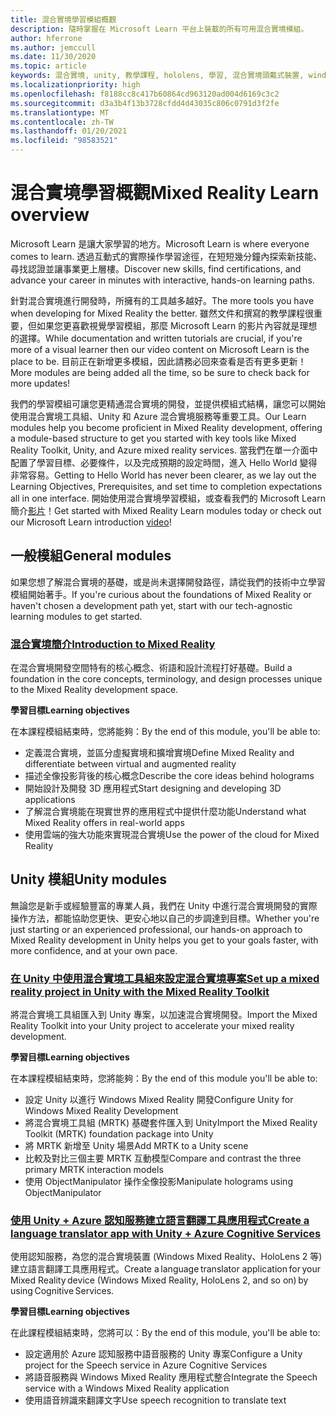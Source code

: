 ```yaml
---
title: 混合實境學習模組概觀
description: 隨時掌握在 Microsoft Learn 平台上裝載的所有可用混合實境模組。
author: hferrone
ms.author: jemccull
ms.date: 11/30/2020
ms.topic: article
keywords: 混合實境, unity, 教學課程, hololens, 學習, 混合實境頭戴式裝置, windows 混合實境頭戴式裝置, 虛擬實境頭戴式裝置, 什麼是虛擬實境, 什麼是擴增實境, MRTK, 混合實境工具組, 語言翻譯, Azure, Azure 認知服務, Microsoft Learn
ms.localizationpriority: high
ms.openlocfilehash: f8188cc8c417b60864cd963120ad004d6169c3c2
ms.sourcegitcommit: d3a3b4f13b3728cfdd4d43035c806c0791d3f2fe
ms.translationtype: MT
ms.contentlocale: zh-TW
ms.lasthandoff: 01/20/2021
ms.locfileid: "98583521"
---
```

# <a name="mixed-reality-learn-overview"></a><span data-ttu-id="13171-104">混合實境學習概觀</span><span class="sxs-lookup"><span data-stu-id="13171-104">Mixed Reality Learn overview</span></span>

<span data-ttu-id="13171-105">Microsoft Learn 是讓大家學習的地方。</span><span class="sxs-lookup"><span data-stu-id="13171-105">Microsoft Learn is where everyone comes to learn.</span></span> <span data-ttu-id="13171-106">透過互動式的實際操作學習途徑，在短短幾分鐘內探索新技能、尋找認證並讓事業更上層樓。</span><span class="sxs-lookup"><span data-stu-id="13171-106">Discover new skills, find certifications, and advance your career in minutes with interactive, hands-on learning paths.</span></span> 

<span data-ttu-id="13171-107">針對混合實境進行開發時，所擁有的工具越多越好。</span><span class="sxs-lookup"><span data-stu-id="13171-107">The more tools you have when developing for Mixed Reality the better.</span></span> <span data-ttu-id="13171-108">雖然文件和撰寫的教學課程很重要，但如果您更喜歡視覺學習模組，那麼 Microsoft Learn 的影片內容就是理想的選擇。</span><span class="sxs-lookup"><span data-stu-id="13171-108">While documentation and written tutorials are crucial, if you're more of a visual learner then our video content on Microsoft Learn is the place to be.</span></span> <span data-ttu-id="13171-109">目前正在新增更多模組，因此請務必回來查看是否有更多更新！</span><span class="sxs-lookup"><span data-stu-id="13171-109">More modules are being added all the time, so be sure to check back for more updates!</span></span>

<span data-ttu-id="13171-110">我們的學習模組可讓您更精通混合實境的開發，並提供模組式結構，讓您可以開始使用混合實境工具組、Unity 和 Azure 混合實境服務等重要工具。</span><span class="sxs-lookup"><span data-stu-id="13171-110">Our Learn modules help you become proficient in Mixed Reality development, offering a module-based structure to get you started with key tools like Mixed Reality Toolkit, Unity, and Azure mixed reality services.</span></span> <span data-ttu-id="13171-111">當我們在單一介面中配置了學習目標、必要條件，以及完成預期的設定時間，進入 Hello World 變得非常容易。</span><span class="sxs-lookup"><span data-stu-id="13171-111">Getting to Hello World has never been clearer, as we lay out the Learning Objectives, Prerequisites, and set time to completion expectations all in one interface.</span></span> <span data-ttu-id="13171-112">開始使用混合實境學習模組，或查看我們的 Microsoft Learn 簡介[影片](https://channel9.msdn.com/Blogs/One-Dev-Minute/What-is-Microsoft-Learn)！</span><span class="sxs-lookup"><span data-stu-id="13171-112">Get started with Mixed Reality Learn modules today or check out our Microsoft Learn introduction [video](https://channel9.msdn.com/Blogs/One-Dev-Minute/What-is-Microsoft-Learn)!</span></span>

## <a name="general-modules"></a><span data-ttu-id="13171-113">一般模組</span><span class="sxs-lookup"><span data-stu-id="13171-113">General modules</span></span>

<span data-ttu-id="13171-114">如果您想了解混合實境的基礎，或是尚未選擇開發路徑，請從我們的技術中立學習模組開始著手。</span><span class="sxs-lookup"><span data-stu-id="13171-114">If you're curious about the foundations of Mixed Reality or haven't chosen a development path yet, start with our tech-agnostic learning modules to get started.</span></span>

### <a name="introduction-to-mixed-reality"></a>[<span data-ttu-id="13171-115">混合實境簡介</span><span class="sxs-lookup"><span data-stu-id="13171-115">Introduction to Mixed Reality</span></span>](/learn/modules/intro-to-mixed-reality/)

<span data-ttu-id="13171-116">在混合實境開發空間特有的核心概念、術語和設計流程打好基礎。</span><span class="sxs-lookup"><span data-stu-id="13171-116">Build a foundation in the core concepts, terminology, and design processes unique to the Mixed Reality development space.</span></span>

<span data-ttu-id="13171-117">**學習目標**</span><span class="sxs-lookup"><span data-stu-id="13171-117">**Learning objectives**</span></span>

<span data-ttu-id="13171-118">在本課程模組結束時，您將能夠：</span><span class="sxs-lookup"><span data-stu-id="13171-118">By the end of this module, you'll be able to:</span></span>

* <span data-ttu-id="13171-119">定義混合實境，並區分虛擬實境和擴增實境</span><span class="sxs-lookup"><span data-stu-id="13171-119">Define Mixed Reality and differentiate between virtual and augmented reality</span></span>
* <span data-ttu-id="13171-120">描述全像投影背後的核心概念</span><span class="sxs-lookup"><span data-stu-id="13171-120">Describe the core ideas behind holograms</span></span>
* <span data-ttu-id="13171-121">開始設計及開發 3D 應用程式</span><span class="sxs-lookup"><span data-stu-id="13171-121">Start designing and developing 3D applications</span></span>
* <span data-ttu-id="13171-122">了解混合實境能在現實世界的應用程式中提供什麼功能</span><span class="sxs-lookup"><span data-stu-id="13171-122">Understand what Mixed Reality offers in real-world apps</span></span>
* <span data-ttu-id="13171-123">使用雲端的強大功能來實現混合實境</span><span class="sxs-lookup"><span data-stu-id="13171-123">Use the power of the cloud for Mixed Reality</span></span>

## <a name="unity-modules"></a><span data-ttu-id="13171-124">Unity 模組</span><span class="sxs-lookup"><span data-stu-id="13171-124">Unity modules</span></span>

<span data-ttu-id="13171-125">無論您是新手或經驗豐富的專業人員，我們在 Unity 中進行混合實境開發的實際操作方法，都能協助您更快、更安心地以自己的步調達到目標。</span><span class="sxs-lookup"><span data-stu-id="13171-125">Whether you're just starting or an experienced professional, our hands-on approach to Mixed Reality development in Unity helps you get to your goals faster, with more confidence, and at your own pace.</span></span>

### <a name="set-up-a-mixed-reality-project-in-unity-with-the-mixed-reality-toolkit"></a>[<span data-ttu-id="13171-126">在 Unity 中使用混合實境工具組來設定混合實境專案</span><span class="sxs-lookup"><span data-stu-id="13171-126">Set up a mixed reality project in Unity with the Mixed Reality Toolkit</span></span>](/learn/modules/mixed-reality-toolkit-project-unity/)

<span data-ttu-id="13171-127">將混合實境工具組匯入到 Unity 專案，以加速混合實境開發。</span><span class="sxs-lookup"><span data-stu-id="13171-127">Import the Mixed Reality Toolkit into your Unity project to accelerate your mixed reality development.</span></span>

<span data-ttu-id="13171-128">**學習目標**</span><span class="sxs-lookup"><span data-stu-id="13171-128">**Learning objectives**</span></span>

<span data-ttu-id="13171-129">在本課程模組結束時，您將能夠：</span><span class="sxs-lookup"><span data-stu-id="13171-129">By the end of this module you'll be able to:</span></span>

* <span data-ttu-id="13171-130">設定 Unity 以進行 Windows Mixed Reality 開發</span><span class="sxs-lookup"><span data-stu-id="13171-130">Configure Unity for Windows Mixed Reality Development</span></span>
* <span data-ttu-id="13171-131">將混合實境工具組 (MRTK) 基礎套件匯入到 Unity</span><span class="sxs-lookup"><span data-stu-id="13171-131">Import the Mixed Reality Toolkit (MRTK) foundation package into Unity</span></span>
* <span data-ttu-id="13171-132">將 MRTK 新增至 Unity 場景</span><span class="sxs-lookup"><span data-stu-id="13171-132">Add MRTK to a Unity scene</span></span>
* <span data-ttu-id="13171-133">比較及對比三個主要 MRTK 互動模型</span><span class="sxs-lookup"><span data-stu-id="13171-133">Compare and contrast the three primary MRTK interaction models</span></span>
* <span data-ttu-id="13171-134">使用 ObjectManipulator 操作全像投影</span><span class="sxs-lookup"><span data-stu-id="13171-134">Manipulate holograms using ObjectManipulator</span></span>

### <a name="create-a-language-translator-app-with-unity--azure-cognitive-services"></a>[<span data-ttu-id="13171-135">使用 Unity + Azure 認知服務建立語言翻譯工具應用程式</span><span class="sxs-lookup"><span data-stu-id="13171-135">Create a language translator app with Unity + Azure Cognitive Services</span></span>](/learn/modules/create-language-translator-mixed-reality-application-unity-azure-cognitive-services/)

<span data-ttu-id="13171-136">使用認知服務，為您的混合實境裝置 (Windows Mixed Reality、HoloLens 2 等) 建立語言翻譯工具應用程式。</span><span class="sxs-lookup"><span data-stu-id="13171-136">Create a language translator application for your Mixed Reality device (Windows Mixed Reality, HoloLens 2, and so on) by using Cognitive Services.</span></span>

<span data-ttu-id="13171-137">**學習目標**</span><span class="sxs-lookup"><span data-stu-id="13171-137">**Learning objectives**</span></span>

<span data-ttu-id="13171-138">在此課程模組結束時，您將可以：</span><span class="sxs-lookup"><span data-stu-id="13171-138">By the end of this module, you'll be able to:</span></span>

* <span data-ttu-id="13171-139">設定適用於 Azure 認知服務中語音服務的 Unity 專案</span><span class="sxs-lookup"><span data-stu-id="13171-139">Configure a Unity project for the Speech service in Azure Cognitive Services</span></span>
* <span data-ttu-id="13171-140">將語音服務與 Windows Mixed Reality 應用程式整合</span><span class="sxs-lookup"><span data-stu-id="13171-140">Integrate the Speech service with a Windows Mixed Reality application</span></span>
* <span data-ttu-id="13171-141">使用語音辨識來翻譯文字</span><span class="sxs-lookup"><span data-stu-id="13171-141">Use speech recognition to translate text</span></span>